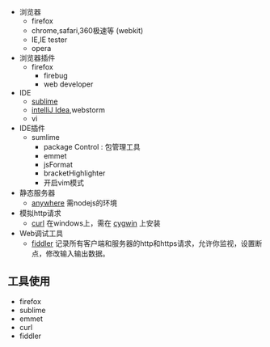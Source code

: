 * 浏览器 
    * firefox
    * chrome,safari,360极速等 (webkit)
    * IE,IE tester
    * opera
* 浏览器插件
    * firefox  
        * firebug
        * web developer
* IDE
    * [sublime](http://www.sublimetext.com/3)
    * [intelliJ Idea](http://www.jetbrains.com/idea/),webstorm
    * vi
* IDE插件
    * sumlime
        * package Control : 包管理工具
        * emmet
        * jsFormat
        * bracketHighlighter
        * 开启vim模式
* 静态服务器
    * [anywhere](https://npmjs.org/package/anywhere) 需nodejs的环境   
* 模拟http请求
    * [curl](http://curl.haxx.se/) 在windows上，需在 [cygwin](http://www.cygwin.com/) 上安装
* Web调试工具
    * [fiddler](http://fiddler2.com/) 记录所有客户端和服务器的http和https请求，允许你监视，设置断点，修改输入输出数据。 



## 工具使用
* firefox
* sublime
* emmet
* curl
* fiddler

    








